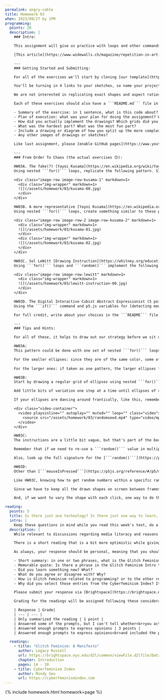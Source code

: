 ```yaml
---
permalink: angry-cable
title: Homework 03
when: 2023/09/27 by 1PM
programming:
  points: 20
  description: |
    ### Intro:

    This assignment will give us practice with loops and other commands that we use to get the computer to do repetitive tasks. The concept of loops is not that difficult to understand at a high level: "*repeat this code X times*", but in practice we always have to think about small "gotchas" and corner cases. As we implement these sketches we will see how loops and repetitions can be used to create "ordered" structures and patterns, but also to repeat simple commands so many times that the resulting images seem random and chaotic. Sometimes the result of a loop is something repetitive, while other times the actions are repetitive, but the result is unpredictable.

    [This article](https://www.widewalls.ch/magazine/repetition-in-art-artists-photography) has interesting references of artists that used repetition in their process, and anyone who has ever done any kind of [graphic design](https://www.graphicszoo.com/article/basic-principles-of-repetition-in-graphic-design-design-guide) knows how important it is to master "The Grid" and color palettes.

    ---
    ### Getting Started and Submitting:

    For all of the exercises we'll start by cloning [our template](https://github.com/DM-GY-6063-2023F-D/p5js-template) and setting up our GitHub app to pull (download) our repo and then push (upload) the results.

    You'll be turning in 4 links to your sketches, so name your projects HW03A, HW03B, HW03C, HW03D.

    We are not interested in replicating exact shapes and aspect ratios this time, and since the computer is gonna be doing all the work of filling our canvas we can define that with: ```createCanvas(windowWidth, windowHeight);``` and use the whole screen.

    Each of these exercises should also have a ```README.md``` file in their repositories with a brief documentation of your thought process, sketches and drawings, and any other idea that you tried, but didn't work, things that worked, etc. The writeup will help me follow your thought process when grading, so the more info you give me, the better I can evaluate your submission. You can use the following rubric to guide your writeup:

    - Summary of the exercise: in 1 sentence, what is this code about?
    - Plan of execution: what was your plan for doing the assignment? What were the grids you were thinking about?
    - How did you actually implement the drawings? Which grids did you use? Which functions?
    - What was the hardest part? What was the most fun part?
    - Include a drawing or diagram of how you split up the more complex patterns into loops.
    - Any other images of drawings or sketches?

    Like last assignment, please [enable GitHub pages](https://www.youtube.com/watch?v=DqjPr7auwdY) on your GitHub repos and use [Brightspace](https://brightspace.nyu.edu/d2l/home/312200) to submit GitHub links to all 4 of your repositories.

    ---
    ### From Order To Chaos (the actual exercises 🙃):

    HW03A. The fake(?) [Yayoi Kusama](https://en.wikipedia.org/wiki/Yayoi_Kusama) (5 points):  
    Using nested ```for()``` loops, replicate the following pattern. Since this is a very regular pattern we should be able to get something pretty close.

    <div class="image-row image-row-kusama-1" markdown=1>
      <div class="img-wrapper" markdown=1>
      ![](/assets/homework/03/kusama-00.jpg)
      </div>
    </div>

    HW03B. A more representative [Yayoi Kusama](https://en.wikipedia.org/wiki/Yayoi_Kusama) (5 points):  
    Using nested ```for()``` loops, create something similar to these patterns. It's impossible to replicate these using loops, but we can use loops to create a grid and then use ```random()``` to make that grid less regular. We're only making one drawing. The two references here are just to show that even though they are different, both of them have similarities, like: multiple (two or three) sizes of ellipses, non-overlapping shapes, not in straight lines. For full credit sketches should have these 3 properties.

    <div class="image-row image-row-2 image-row-kusama-2" markdown=1>
      <div class="img-wrapper" markdown=1>
      ![](/assets/homework/03/kusama-01.jpg)
      </div>
      <div class="img-wrapper" markdown=1>
      ![](/assets/homework/03/kusama-02.jpg)
      </div>
    </div>

    HW03C. Sol LeWitt [Drawing Instruction](https://whitney.org/education/families/kids-art-challenge/sol-lewitt) (5 points):  
    Using ```for()``` loops and ```random()``` implement the following Sol LeWitt drawing, but instead of 50 points use a variable to define the number of points and experiment with multiple values like: 60 points, 90, 100, 1000, etc.

    <div class="image-row image-row-lewitt" markdown=1>
      <div class="img-wrapper" markdown=1>
      ![](/assets/homework/03/lewitt-instruction-00.jpg)
      </div>
    </div>

    HW03D. The Digital Interactive Cubist Abstract Expressionist (5 points):  
    Using the ```if()``` command and p5.js variables for [detecting mouse interactions](https://p5js.org/reference/#EventsMouse), create an interactive piece that draws something different every time there's a mouse click or movement. What shapes to draw is up to you: they can be simple ```rect()``` of different proportions, ```line()``` of varying widths or even ```arcs()``` and [```bezier()```](https://p5js.org/reference/#/p5/bezier) curves with ```random()``` parameters. Their location should be related to the mouse location on the canvas (if possible), and their colors and other parameters should always be different. You can use just one shape for the whole exercise (as long as the parameters are always different) or you can vary the shape with each click.

    For full credit, write about your choices in the ```README``` file in your repository. How many shapes are you using? Are you drawing when the mouse is pressed or when the mouse is moved?

    ---
    ### Tips and Hints:

    For all of these, it helps to draw out our strategy before we sit down to write any code. Can we break the problem up into smaller problems? Is there a logical order for the steps that have to be carried out by the computer? Can the visuals be drawn using smaller and simpler routines or do they have to be drawn at once?

    HW03A:  
    This pattern could be done with one set of nested ```for()``` loops and the modulo operator (```%```), but we can also just break up the pattern into multiple overlapping sub-patterns, each with its own set of nested ```for()``` loops.  

    For the smaller ellipses: since they are of the same color, some of them can actually be drawn on top of or behind the larger ones, if that helps.
    
    For the larger ones: if taken as one pattern, the larger ellipses follow a checkerboard logic, where every other row (and column) is the same, but if you think about splitting them up into two patterns, the pattern made by the even rows is just like the one made by the odd rows, but shifted ([```translated()```](https://p5js.org/reference/#/p5/translate)) down and to the right.

    HW03B:  
    Start by drawing a regular grid of ellipses using nested ```for()``` loops. Then, can we use ```random()``` to slightly jiggle the positions of the ellipses? Every time we are about to draw an ellipse, can we also use ```random()``` to decide the size of the ellipse (either from a continuous range or pre-determined set of sizes)?

    Add little bits of variation one step at a time until ellipses of varying sizes are covering most of the screen, are not in straight lines and are (mostly) not touching.

    If your ellipses are dancing around frantically, like this, remember to set a [```randomSeed()```](https://p5js.org/reference/#/p5/randomSeed) early in your ```draw()``` function.

    <div class="video-container">
      <video playsinline="" autoplay="" muted="" loop="" class="video">
        <source src="/assets/homework/03/randomseed.mp4" type="video/mp4">
      </video>
    </div>

    HW03C:  
    The instructions are a little bit vague, but that's part of the beauty of these pieces by [Sol LeWitt](https://en.wikipedia.org/wiki/Sol_LeWitt). For me, it's not clear if each point has to be connected to every other point, or if each point is just connected to one other point, or something else in between. The way to start this is to just assume it's 50 points connected by pair, for a total of 25 lines. This can be accomplished with a single ```for()``` loop and some calls to ```random()```. Just make sure to specify your interpretation of the instructions on your ```README``` file when you submit your work.

    Remember that if we need to re-use a ```random()``` value in multiple places (to draw points and lines at the same random locations, for example), we have to assign them to variables.

    Also, look up the full signature for the [```random()```](https://p5js.org/reference/#/p5/random) function to check how to use parameters to get random numbers in a specific range (like, if we want a number between ```0``` and ```10``` or ```0``` and ```width```.

    HW03D:  
    Other than [```mouseIsPressed```](https://p5js.org/reference/#/p5/mouseIsPressed), other variables that are fun to use are: [```mouseX```](https://p5js.org/reference/#/p5/mouseX) and [```mouseY```](https://p5js.org/reference/#/p5/mouseY), and [```movedX```](https://p5js.org/reference/#/p5/movedX) and [```movedY```](https://p5js.org/reference/#/p5/movedY).

    Like HW03C, knowing how to get random numbers within a specific range will go a long way for this one.

    Since we have to keep all the drawn shapes on screen between frames we can't call ```background()``` in the ```draw()``` function. We have to put it in ```setup()```.

    And, if we want to vary the shape with each click, one way to do that is to keep a variable that counts the number of clicks and then we can pick the next shape to be drawn based on whether that number is odd/even, or a multiple of 10, or larger than 50...

reading:
  points: 5
  title: Is there just one technology? Is there just one way to learn, create or engage with technology?
  intro: |
    Keep these questions in mind while you read this week's text, do a bit of research and write your 200-word response:
  description: |
    While relevant to discussions regarding media literacy and reasons to learn to program, the first two readings presented very particular points of views modulated by the authors' gender, social positions and geographical locations. Both texts recognize that the world of technology and programming is more plural and "messy" than most people acknowledge, but they fail to explicitly address any issues of social, racial or historical inequalities. So, this week we will take a look at the "messy" worlds of cyberfeminism to get an introduction to other ways of "reading" technology.

    There is a short reading that is a bit more optimistic while giving reasons for being more active in how we think about technology, and then we'll do a bit of research on the [Cyberfeminism Index](https://cyberfeminismindex.com/). Start by reading [about](https://cyberfeminismindex.com/about/) the project, and then, scroll through the index on the main page and select 5 - 10 entries that you find interesting to create your personal Cyberfeminism collection. As you click on entries on the home page a column will pop up on the right side of the screen with your selections. After you've selected 5 - 10 entries you can click on the download button to generate a pdf with your choices.

    As always, your response should be personal, meaning that you should be expressing your views and opinions about the text and not just summarizing it. You can use the following rubric to guide your response:

    - Short summary: in one or two phrases, what is the Glitch Feminism text about?
    - Memorable quote: Is there a phrase in the Glitch Feminism Intro that stands out?
    - Did you learn something new? What?
    - What do you agree or disagree with? Why?
    - How is Glitch Feminism related to programming? or to the other readings we've done so far?
    - Why did you select those entries from the Cyberfeminism Index? It can be a simple reason like: "I'm interested in the latin american perspective on technology", or "I want to learn more about the history of science", or "I'm interested in gender and social equality in technology and society".

    Please submit your response via [Brightspace](https://brightspace.nyu.edu/d2l/home/312200), and attach your Cyberfeminism Index collection pdf.

    Grading for the readings will be assigned following these considerations:

    | Response | Grade|
    | --- | --- |
    | Only summarized the reading | 1 point |
    | Answered some of the prompts, but I can't tell whether<br>you actually read the text, or what you thought | 2 points |
    | Answered enough prompts to express opinions | 3 points |
    | Answered enough prompts to express opinions<br>and included the pdf | 5 points |

  readings:
    - title: "Glitch Feminism: A Manifesto"
      author: Legacy Russell
      url: https://brightspace.nyu.edu/d2l/common/viewFile.d2lfile/Database/MTk2MDYzMDM/russell_glitch-feminism.pdf?ou=312200
      chapter: Introduction
      pages: 14 - 20
    - title: Cyberfeminism Index
      author: Mindy Seu
      url: https://cyberfeminismindex.com
---
```

{% include homework.html homework=page %}

<script src="{{ site.baseurl }}/assets/simplelightbox/simple-lightbox.min.js"></script>
<script src="{{ site.baseurl }}/js/lightbox.js"></script>

